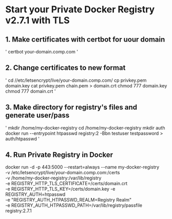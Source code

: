 # Start your Private Docker Registry v2.7.1 with TLS

## 1. Make certificates with certbot for uour domain

'
certbot your-domain.comp.com
'

## 2. Change certificates to new format

'
cd //etc/letsencrypt/live/your-domain.comp.com/
cp privkey.pem domain.key
cat privkey.pem chain.pem > domain.crt
chmod 777 domain.key
chmod 777 domain.crt
'

## 3. Make directory for registry's files and generate user/pass

'
mkdir /home/my-docker-registry
cd /home/my-docker-registry
mkdir auth
docker run   --entrypoint htpasswd   registry:2 -Bbn testuser testpassword > auth/htpasswd
'

## 4. Run Private Registry in Docker
docker run -d -p 443:5000 --restart=always --name my-docker-registry \
-v /etc/letsencrypt/live/your-domain.comp.com:/certs \
-v /home/my-docker-registry:/var/lib/registry \
-e REGISTRY_HTTP_TLS_CERTIFICATE=/certs/domain.crt \
-e REGISTRY_HTTP_TLS_KEY=/certs/domain.key -e REGISTRY_AUTH=htpasswd \
-e "REGISTRY_AUTH_HTPASSWD_REALM=Registry Realm" \
-e REGISTRY_AUTH_HTPASSWD_PATH=/var/lib/registry/passfile registry:2.7.1
